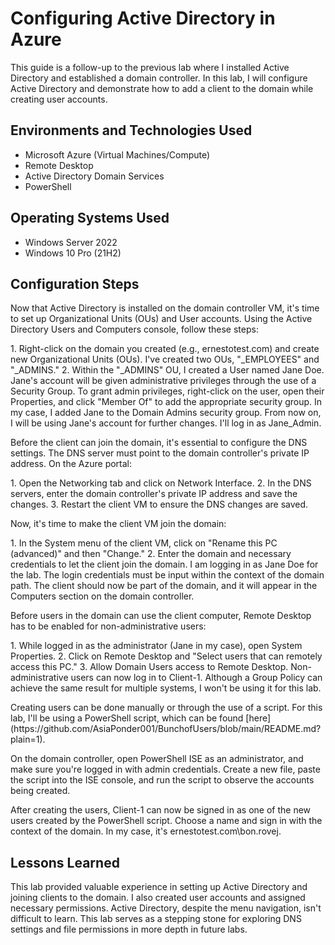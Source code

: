 <h1>Configuring Active Directory in Azure</h1>
This guide is a follow-up to the previous lab where I installed Active Directory and established a domain controller. In this lab, I will configure Active Directory and demonstrate how to add a client to the domain while creating user accounts.

<h2>Environments and Technologies Used</h2>

- Microsoft Azure (Virtual Machines/Compute)
- Remote Desktop
- Active Directory Domain Services
- PowerShell

<h2>Operating Systems Used</h2>

- Windows Server 2022
- Windows 10 Pro (21H2)

<h2>Configuration Steps</h2>

<p>
Now that Active Directory is installed on the domain controller VM, it's time to set up Organizational Units (OUs) and User accounts. Using the Active Directory Users and Computers console, follow these steps:
</p>

<p>
1. Right-click on the domain you created (e.g., ernestotest.com) and create new Organizational Units (OUs). I've created two OUs, "_EMPLOYEES" and "_ADMINS."
2. Within the "_ADMINS" OU, I created a User named Jane Doe. Jane's account will be given administrative privileges through the use of a Security Group. To grant admin privileges, right-click on the user, open their Properties, and click "Member Of" to add the appropriate security group. In my case, I added Jane to the Domain Admins security group. From now on, I will be using Jane's account for further changes. I'll log in as Jane_Admin.
</p>

<p>
Before the client can join the domain, it's essential to configure the DNS settings. The DNS server must point to the domain controller's private IP address. On the Azure portal:
</p>

<p>
1. Open the Networking tab and click on Network Interface.
2. In the DNS servers, enter the domain controller's private IP address and save the changes.
3. Restart the client VM to ensure the DNS changes are saved.
</p>

<p>
Now, it's time to make the client VM join the domain:
</p>

<p>
1. In the System menu of the client VM, click on "Rename this PC (advanced)" and then "Change."
2. Enter the domain and necessary credentials to let the client join the domain. I am logging in as Jane Doe for the lab. The login credentials must be input within the context of the domain path. The client should now be part of the domain, and it will appear in the Computers section on the domain controller.
</p>

<p>
Before users in the domain can use the client computer, Remote Desktop has to be enabled for non-administrative users:
</p>

<p>
1. While logged in as the administrator (Jane in my case), open System Properties.
2. Click on Remote Desktop and "Select users that can remotely access this PC."
3. Allow Domain Users access to Remote Desktop. Non-administrative users can now log in to Client-1. Although a Group Policy can achieve the same result for multiple systems, I won't be using it for this lab.
</p>

<p>
Creating users can be done manually or through the use of a script. For this lab, I'll be using a PowerShell script, which can be found [here](https://github.com/AsiaPonder001/BunchofUsers/blob/main/README.md?plain=1).
</p>

<p>
On the domain controller, open PowerShell ISE as an administrator, and make sure you're logged in with admin credentials. Create a new file, paste the script into the ISE console, and run the script to observe the accounts being created.
</p>

<p>
After creating the users, Client-1 can now be signed in as one of the new users created by the PowerShell script. Choose a name and sign in with the context of the domain. In my case, it's ernestotest.com\bon.rovej.
</p>

<h2>Lessons Learned</h2>

This lab provided valuable experience in setting up Active Directory and joining clients to the domain. I also created user accounts and assigned necessary permissions. Active Directory, despite the menu navigation, isn't difficult to learn. This lab serves as a stepping stone for exploring DNS settings and file permissions in more depth in future labs.
